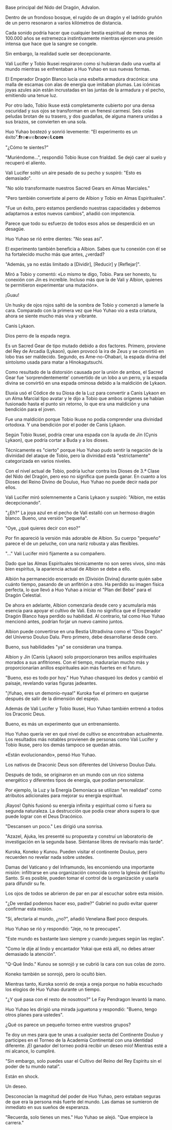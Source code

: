 
Base principal del Nido del Dragón, Advalon.

Dentro de un frondoso bosque, el rugido de un dragón y el ladrido gruñón de un perro resonaron a varios kilómetros de distancia.

Cada sonido podría hacer que cualquier bestia espiritual de menos de 100.000 años se estremezca instintivamente mientras ejercen una presión intensa que hace que la sangre se congele.

Sin embargo, la realidad suele ser decepcionante.

Vali Lucifer y Tobio Ikusei respiraron como si hubieran dado una vuelta al mundo mientras se enfrentaban a Huo Yuhao en sus nuevas formas.

El Emperador Dragón Blanco lucía una esbelta armadura dracónica: una malla de escamas con alas de energía que imitaban plumas. Las icónicas joyas azules aún están incrustadas en las juntas de la armadura y el pecho, emitiendo una tenue luz.

Por otro lado, Tobio Ikuse está completamente cubierto por una densa oscuridad y sus ojos se transforman en un frenesí carmesí. Seis colas peludas brotan de su trasero, y dos guadañas, de alguna manera unidas a sus brazos, se convierten en una sola.

Huo Yuhao bostezó y sonrió levemente: "El experimento es un éxito".𝗳𝐫𝚎𝗲𝚠𝚎𝗯𝕟𝐨𝘃𝚎𝗹.𝗰𝗼𝗺

"¿Cómo te sientes?"

"Muriéndome...", respondió Tobio Ikuse con frialdad. Se dejó caer al suelo y recuperó el aliento.

Vali Lucifer soltó un aire pesado de su pecho y suspiró: "Esto es demasiado".

"No sólo transformaste nuestros Sacred Gears en Almas Marciales."

"Pero también convertiste al perro de Albion y Tobio en Almas Espirituales".

"Fue un éxito, pero estamos perdiendo nuestras capacidades y debemos adaptarnos a estos nuevos cambios", añadió con impotencia.

Parece que todo su esfuerzo de todos esos años se desperdició en un desagüe.

Huo Yuhao se rió entre dientes: "No seas así".

El experimento también beneficia a Albion. Sabes que tu conexión con él se ha fortalecido mucho más que antes, ¿verdad?

"Además, ya no estás limitado a [Dividir], [Reducir] y [Reflejar]".

Miró a Tobio y comentó: «Lo mismo te digo, Tobio. Para ser honesto, tu conexión con Jin es increíble. Incluso más que la de Vali y Albion, quienes te permitieron experimentar una mutación».

¡Guau!

Un husky de ojos rojos saltó de la sombra de Tobio y comenzó a lamerle la cara. Comparado con la primera vez que Huo Yuhao vio a esta criatura, ahora se siente mucho más viva y vibrante.

Canis Lykaon.

Dios perro de la espada negra.

Es un Sacred Gear de tipo mutado debido a dos factores. Primero, proviene del Rey de Arcadia (Lykaon), quien provocó la ira de Zeus y se convirtió en lobo tras ser maldecido. Segundo, es Ame-no-Ohabari, la espada divina del sintoísmo usada para matar a Hinokagutsuchi.

Como resultado de la distorsión causada por la unión de ambos, el Sacred Gear fue 'sorprendentemente' convertido de un lobo a un perro, y la espada divina se convirtió en una espada ominosa debido a la maldición de Lykaon.

Eluxia usó el Códice de su Diosa de la Luz para convertir a Canis Lykaon en un Alma Marcial tipo avatar y le dijo a Tobio que ambos orígenes se habían fusionado hasta el punto sin retorno, lo que era una maldición y una bendición para el joven.

Fue una maldición porque Tobio Ikuse no podía comprender una divinidad ortodoxa. Y una bendición por el poder de Canis Lykaon.

Según Tobio Ikusei, podría crear una espada con la ayuda de Jin (Cynis Lykaon), que podría cortar a Buda y a los dioses.

Técnicamente es "cierto" porque Huo Yuhao pudo sentir la negación de la divinidad del ataque de Tobio, pero la divinidad está "estrictamente" categorizada en varios niveles.

Con el nivel actual de Tobio, podría luchar contra los Dioses de 3.ª Clase del Nido del Dragón, pero eso no significa que pueda ganar. En cuanto a los Dioses del Reino Divino de Douluo, Huo Yuhao no puede decir nada por ellos.

Vali Lucifer miró solemnemente a Canis Lykaon y suspiró: "Albion, me estás decepcionando".

"¿Eh?" La joya azul en el pecho de Vali estalló con un hermoso dragón blanco. Bueno, una versión "pequeña".

"Oye, ¿qué quieres decir con eso?"

Por fin apareció la versión más adorable de Albion. Su cuerpo "pequeño" parece el de un peluche, con una nariz robusta y alas flexibles.

"..." Vali Lucifer miró fijamente a su compañero.

Dado que las Almas Espirituales técnicamente no son seres vivos, sino más bien espíritus, la apariencia actual de Albion se debe a ello.

Albión ha permanecido encerrado en [División Divina] durante quién sabe cuánto tiempo, pasando de un anfitrión a otro. Ha perdido su imagen física perfecta, lo que llevó a Huo Yuhao a iniciar el "Plan del Bebé" para el Dragón Celestial.

De ahora en adelante, Albion comenzaría desde cero y acumularía más esencia para apoyar el cultivo de Vali. Esto no significa que el Emperador Dragón Blanco haya perdido su habilidad. Al contrario, tal como Huo Yuhao mencionó antes, podrían forjar un nuevo camino juntos.

Albion puede convertirse en una Bestia Ultradivina como el "Dios Dragón" del Universo Douluo Dalu. Pero primero, debe desarrollarse desde cero.

Bueno, sus habilidades "ya" se consideran una trampa.

Albion y Jin (Canis Lykaon) solo proporcionaron tres anillos espirituales morados a sus anfitriones. Con el tiempo, madurarían mucho más y proporcionarían anillos espirituales aún más fuertes en el futuro.

"Bueno, eso es todo por hoy." Huo Yuhao chasqueó los dedos y cambió el paisaje, revelando varias figuras jadeantes.

"¡Yuhao, eres un demonio-nyaa!" Kuroka fue el primero en quejarse después de salir de la dimensión del espejo.

Además de Vali Lucifer y Tobio Ikusei, Huo Yuhao también entrenó a todos los Draconic Deus.

Bueno, es más un experimento que un entrenamiento.

Huo Yuhao quería ver en qué nivel de cultivo se encontraban actualmente. Los resultados más notables provienen de personas como Vali Lucifer y Tobio Ikuse, pero los demás tampoco se quedan atrás.

«Están evolucionando», pensó Huo Yuhao.

Los nativos de Draconic Deus son diferentes del Universo Douluo Dalu.

Después de todo, se originaron en un mundo con un rico sistema energético y diferentes tipos de energía, que podían personalizar.

Por ejemplo, la Luz y la Energía Demoníaca se utilizan "en realidad" como atributos adicionales para mejorar su energía espiritual.

¡Rayos! Ophis fusionó su energía infinita y espiritual como si fuera su segunda naturaleza. La destrucción que podía crear ahora supera lo que puede lograr con el Deus Dracónico.

"Descansen un poco." Les dirigió una sonrisa.

"Azazel, Ajuka, les presenté su propuesta y construí un laboratorio de investigación en la segunda base. Siéntanse libres de revisarlo más tarde".

Kuroka, Koneko y Kunou. Pueden visitar el continente Douluo, pero recuerden no revelar nada sobre ustedes.

Damas del Vaticano y del Inframundo, les encomiendo una importante misión: infiltrarse en una organización conocida como la Iglesia del Espíritu Santo. Si es posible, pueden tomar el control de la organización y usarla para difundir su fe.

Los ojos de todos se abrieron de par en par al escuchar sobre esta misión.

"¿De verdad podemos hacer eso, padre?" Gabriel no pudo evitar querer confirmar esta misión.

"Sí, afectaría al mundo, ¿no?", añadió Venelana Bael poco después.

Huo Yuhao se rió y respondió: "Jeje, no te preocupes".

"Este mundo es bastante laxo siempre y cuando juegues según las reglas".

"Como le dije al lindo y encantador Yokai que está allí, no debes atraer demasiado la atención".

"Q-Qué lindo." Kunou se sonrojó y se cubrió la cara con sus colas de zorro.

Koneko también se sonrojó, pero lo ocultó bien.

Mientras tanto, Kuroka sonrió de oreja a oreja porque no había escuchado los elogios de Huo Yuhao durante un tiempo.

"¿Y qué pasa con el resto de nosotros?" Le Fay Pendragon levantó la mano.

Huo Yuhao les dirigió una mirada juguetona y respondió: "Bueno, tengo otros planes para ustedes".

¿Qué os parece un pequeño torneo entre vuestros grupos?

Te doy un mes para que te unas a cualquier secta del Continente Douluo y participes en el Torneo de la Academia Continental con una identidad diferente. ¡El ganador del torneo podrá recibir un deseo mío! Mientras esté a mi alcance, lo cumpliré.

"Sin embargo, solo puedes usar el Cultivo del Reino del Rey Espíritu sin el poder de tu mundo natal".

Están en shock.

Un deseo.

Desconocían la magnitud del poder de Huo Yuhao, pero estaban seguras de que era la persona más fuerte del mundo. Las damas se sumieron de inmediato en sus sueños de esperanza.

"Recuerda, solo tienes un mes." Huo Yuhao se alejó. "Que empiece la carrera."